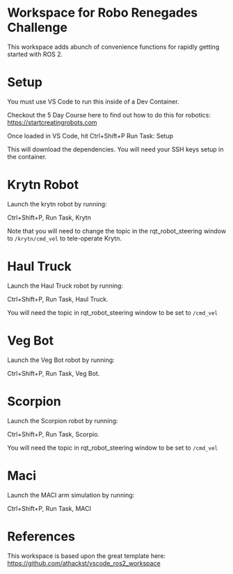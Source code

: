 # Workspace for Robo Renegades Challenge

This workspace adds abunch of convenience functions for rapidly getting started with ROS 2. 

# Setup 

You must use VS Code to run this inside of a Dev Container. 

Checkout the 5 Day Course here to find out how to do this for robotics: https://startcreatingrobots.com

Once loaded in VS Code, hit Ctrl+Shift+P Run Task: Setup 

This will download the dependencies. You will need your SSH keys setup in the container. 

# Krytn Robot

Launch the krytn robot by running:

Ctrl+Shift+P, Run Task, Krytn

Note that you will need to change the topic in the rqt_robot_steering window to `/krytn/cmd_vel` to tele-operate Krytn.

# Haul Truck 

Launch the Haul Truck robot by running: 

Ctrl+Shift+P, Run Task, Haul Truck. 

You will need the topic in rqt_robot_steering window to be set to `/cmd_vel`


# Veg Bot

Launch the Veg Bot robot by running: 

Ctrl+Shift+P, Run Task, Veg Bot. 




# Scorpion

Launch the Scorpion robot by running: 

Ctrl+Shift+P, Run Task, Scorpio. 

You will need the topic in rqt_robot_steering window to be set to `/cmd_vel`


# Maci

Launch the MACI arm simulation by running: 

Ctrl+Shift+P, Run Task, MACI






# References

This workspace is based upon the great template here: https://github.com/athackst/vscode_ros2_workspace